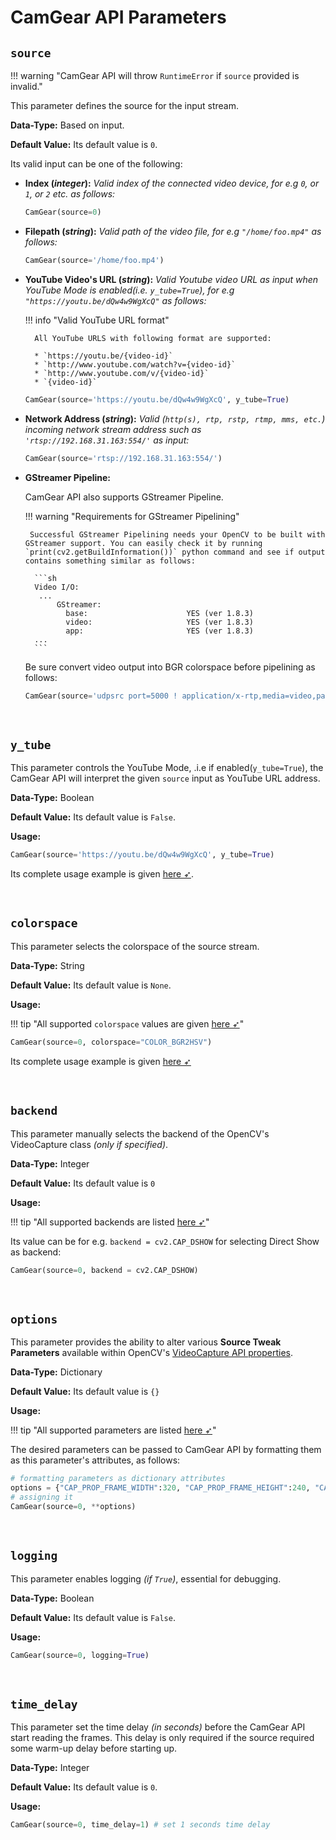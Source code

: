 <!--
===============================================
vidgear library source-code is deployed under the Apache 2.0 License:

Copyright (c) 2019-2020 Abhishek Thakur(@abhiTronix) <abhi.una12@gmail.com>

Licensed under the Apache License, Version 2.0 (the "License");
you may not use this file except in compliance with the License.
You may obtain a copy of the License at

   http://www.apache.org/licenses/LICENSE-2.0

Unless required by applicable law or agreed to in writing, software
distributed under the License is distributed on an "AS IS" BASIS,
WITHOUT WARRANTIES OR CONDITIONS OF ANY KIND, either express or implied.
See the License for the specific language governing permissions and
limitations under the License.
===============================================
-->

# CamGear API Parameters 

## **`source`**

!!! warning "CamGear API will throw `RuntimeError` if `source` provided is invalid."


This parameter defines the source for the input stream.


**Data-Type:** Based on input.

**Default Value:** Its default value is `0`. 


Its valid input can be one of the following: 

* **Index (*integer*):** _Valid index of the connected video device, for e.g `0`, or `1`, or `2` etc. as follows:_

    ```python
    CamGear(source=0)
    ```

* **Filepath (*string*):** _Valid path of the video file, for e.g `"/home/foo.mp4"` as follows:_

    ```python
    CamGear(source='/home/foo.mp4')
    ```

* **YouTube Video's URL (*string*):** _Valid Youtube video URL as input when YouTube Mode is enabled(*i.e. `y_tube=True`*), for e.g `"https://youtu.be/dQw4w9WgXcQ"` as follows:_

    !!! info "Valid YouTube URL format"

        All YouTube URLS with following format are supported:

        * `https://youtu.be/{video-id}`
        * `http://www.youtube.com/watch?v={video-id}`
        * `http://www.youtube.com/v/{video-id}`
        * `{video-id}`

    ```python
    CamGear(source='https://youtu.be/dQw4w9WgXcQ', y_tube=True)
    ```

* **Network Address (*string*):** _Valid (`http(s), rtp, rstp, rtmp, mms, etc.`) incoming network stream address such as `'rtsp://192.168.31.163:554/'` as input:_

    ```python
    CamGear(source='rtsp://192.168.31.163:554/')
    ```

*  **GStreamer Pipeline:** 
   
    CamGear API also supports GStreamer Pipeline.

    !!! warning "Requirements for GStreamer Pipelining"

        Successful GStreamer Pipelining needs your OpenCV to be built with GStreamer support. You can easily check it by running `print(cv2.getBuildInformation())` python command and see if output contains something similar as follows:

         ```sh
         Video I/O:
          ...
              GStreamer:                   
                base:                      YES (ver 1.8.3)
                video:                     YES (ver 1.8.3)
                app:                       YES (ver 1.8.3)
         ...
         ```

    Be sure convert video output into BGR colorspace before pipelining as follows:

    ```python
    CamGear(source='udpsrc port=5000 ! application/x-rtp,media=video,payload=96,clock-rate=90000,encoding-name=H264, ! rtph264depay ! decodebin ! videoconvert ! video/x-raw, format=BGR ! appsink')
    ```

&nbsp;

## **`y_tube`**

This parameter controls the YouTube Mode, .i.e if enabled(`y_tube=True`), the CamGear API will interpret the given `source` input as YouTube URL address. 

**Data-Type:** Boolean

**Default Value:** Its default value is `False`. 

**Usage:**

```python
CamGear(source='https://youtu.be/dQw4w9WgXcQ', y_tube=True)
```

Its complete usage example is given [here ➶](../usage/#using-camgear-with-youtube-videos).


&nbsp;

## **`colorspace`**

This parameter selects the colorspace of the source stream. 

**Data-Type:** String

**Default Value:** Its default value is `None`. 

**Usage:**

!!! tip "All supported `colorspace` values are given [here ➶](../../../bonus/colorspace_manipulation/)"

```python
CamGear(source=0, colorspace="COLOR_BGR2HSV")
```

Its complete usage example is given [here ➶](../usage/#using-camgear-with-direct-colorspace-manipulation)

&nbsp;

## **`backend`**

This parameter manually selects the backend of the OpenCV's VideoCapture class _(only if specified)_. 

**Data-Type:** Integer

**Default Value:** Its default value is `0` 


**Usage:**

!!! tip "All supported backends are listed [here ➶](https://docs.opencv.org/master/d4/d15/group__videoio__flags__base.html#ga023786be1ee68a9105bf2e48c700294d)"

Its value can be for e.g. `backend = cv2.CAP_DSHOW` for selecting Direct Show as backend:

```python
CamGear(source=0, backend = cv2.CAP_DSHOW)
```

&nbsp;

## **`options`** 

This parameter provides the ability to alter various **Source Tweak Parameters** available within OpenCV's [VideoCapture API properties](https://docs.opencv.org/master/d4/d15/group__videoio__flags__base.html#gaeb8dd9c89c10a5c63c139bf7c4f5704d). 

**Data-Type:** Dictionary

**Default Value:** Its default value is `{}` 

**Usage:**

!!! tip "All supported parameters are listed [here ➶](../advanced/source_params/)"

The desired parameters can be passed to CamGear API by formatting them as this parameter's attributes, as follows:

```python
# formatting parameters as dictionary attributes
options = {"CAP_PROP_FRAME_WIDTH":320, "CAP_PROP_FRAME_HEIGHT":240, "CAP_PROP_FPS":60}
# assigning it
CamGear(source=0, **options)
```

&nbsp;

## **`logging`**

This parameter enables logging _(if `True`)_, essential for debugging. 

**Data-Type:** Boolean

**Default Value:** Its default value is `False`.

**Usage:**

```python
CamGear(source=0, logging=True)
```

&nbsp;

## **`time_delay`** 

This parameter set the time delay _(in seconds)_ before the CamGear API start reading the frames. This delay is only required if the source required some warm-up delay before starting up. 

**Data-Type:** Integer

**Default Value:** Its default value is `0`.

**Usage:**

```python
CamGear(source=0, time_delay=1) # set 1 seconds time delay
```

&nbsp; 
